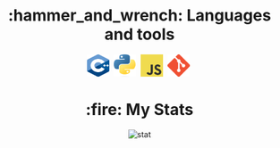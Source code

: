 <h1 align="center">
    :hammer_and_wrench: Languages and tools
</h1>
<div align="center">
    <img src="./img/C++.png" title="C++" alt="C++" width="40" height="40"/>&nbsp;
    <img src="./img/Py.png" title="Py" alt="Py" width="40" height="40"/>&nbsp;
    <img src="./img/JS.png" title="JS" alt="JS" width="40" height="40"/>&nbsp;
    <img src="./img/git.png" title="git" alt="git" width="40" height="40"/>&nbsp;
</div>

<h1 align="center">
    :fire: My Stats
</h1>
<div align="center">
    <img src="https://streak-stats.demolab.com?user=Ouki76&theme=iceberg&hide_border=true&border_radius=0&background=EB000000" alt="stat" /><br>
</div>
